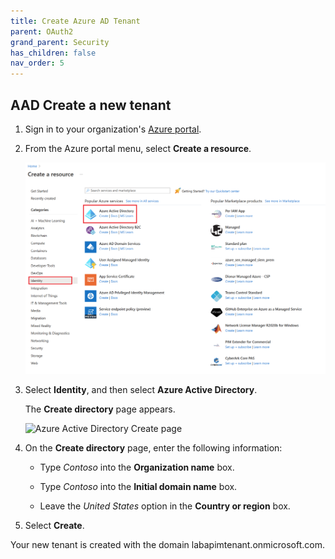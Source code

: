 ```yaml
---
title: Create Azure AD Tenant
parent: OAuth2
grand_parent: Security
has_children: false
nav_order: 5
---
```


## AAD Create a new tenant

1. Sign in to your organization's [Azure portal](https://portal.azure.com/).

1. From the Azure portal menu, select **Create a resource**.  

    ![Azure Active Directory Create resoure page](../../assets/images/azure-ad-portal.png)

1. Select **Identity**, and then select **Azure Active Directory**.

    The **Create directory** page appears.

    ![Azure Active Directory Create page](../../assets/images/azure-ad-create-new-tenant.png)

1.  On the **Create directory** page, enter the following information:
    
    - Type _Contoso_ into the **Organization name** box.

    - Type _Contoso_ into the **Initial domain name** box.

    - Leave the _United States_ option in the **Country or region** box.

1. Select **Create**.

Your new tenant is created with the domain labapimtenant.onmicrosoft.com.

